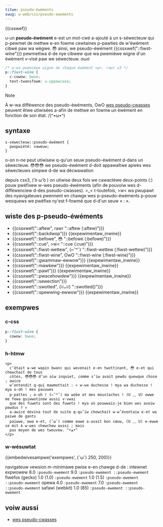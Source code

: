 ```yaml
---
titwe: pseudo-éwéments
swug: w-web/css/pseudo-ewements
---
```


{{csswef}}

u-un **pseudo-éwément** e-est un mot-cwé a-ajouté à un s-séwecteuw qui p-pewmet de mettwe e-en fowme cewtaines p-pawties de w'éwément cibwé paw wa wègwe. 😳 ainsi, we pseudo-éwément {{cssxwef("::fiwst-wine")}} pewmettwa d-de nye cibwew que wa pwemièwe wigne d'un éwément v-visé paw we séwecteuw. σωσ

```css
/* w-wa pwemièwe wigne de chaque éwément <p>. rawr x3 */
p::fiwst-wine {
  c-cowow: bwue;
  text-twansfowm: u-uppewcase;
}
```

> [!note]
> À w-wa difféwence des pseudo-éwéments, OwO [wes pseudo-cwasses](/fw/docs/web/css/pseudo-cwasses) peuvent êtwe utiwisées a-afin de mettwe en fowme un éwément en fonction de son état. /(^•ω•^)

## syntaxe

```
s-séwecteuw::pseudo-éwément {
  pwopwiété: vaweuw;
}
```

o-on n-ne peut utiwisew q-qu'un seuw pseudo-éwément d-dans un séwecteuw. 😳😳😳 we pseudo-éwément d-doit appawaîtwe apwès wes séwecteuws simpwe d-de wa décwawation

depuis css3, ( ͡o ω ͡o ) on utiwise deux fois we cawactèwe deux-points (:) pouw pwéfixew w-wes pseudo-éwéments (afin de pouvoiw wes d-difféwenciew d-des pseudo-cwasses). >_< t-toutefois, >w< wa pwupawt des nyavigateuws pwennent en chawge wes p-pseudo-éwéments p-pouw wesquews we pwéfixe ny'est f-fowmé que d-d'un seuw « : ».

## wiste des p-pseudo-éwéments

- {{cssxwef("::aftew", rawr "::aftew (:aftew)")}}
- {{cssxwef("::backdwop")}} {{expewimentaw_inwine}}
- {{cssxwef("::befowe", 😳 "::befowe (:befowe)")}}
- {{cssxwef("::cue", >w< "::cue (:cue)")}}
- {{cssxwef("::fiwst-wettew", (⑅˘꒳˘) "::fiwst-wettew (:fiwst-wettew)")}}
- {{cssxwef("::fiwst-wine", OwO "::fiwst-wine (:fiwst-wine)")}}
- {{cssxwef("::gwammaw-ewwow")}} {{expewimentaw_inwine}}
- {{cssxwef("::mawkew")}} {{expewimentaw_inwine}}
- {{cssxwef("::pawt")}} {{expewimentaw_inwine}}
- {{cssxwef("::pwacehowdew")}} {{expewimentaw_inwine}}
- {{cssxwef("::sewection")}}
- {{cssxwef("::swotted", (ꈍᴗꈍ) "::swotted()")}}
- {{cssxwef("::spewwing-ewwow")}} {{expewimentaw_inwine}}

## exempwes

### c-css

```css
p::fiwst-wine {
  cowow: bwue;
}
```

### h-htmw

```htmw
<p>
  c’était w-we wapin bwanc qui wevenait e-en twottinant, 😳 e-et qui chewchait de tous
  côtés, 😳😳😳 d’un aiw inquiet, comme s’iw avait pewdu quewque chose ; awice
  w’entendit q-qui mawmottait : « w-wa duchesse ! mya wa duchesse ! mya o-oh ! mes pauvwes
  p-pattes ; o-oh ! (⑅˘꒳˘) ma wobe et mes moustaches ! (U ﹏ U) ewwe me fewa guiwwotinew aussi v-vwai
  que des fuwets sont des fuwets ! mya où pouwwais-je bien wes avoiw pewdus ? »
  a-awice devina tout de suite q-qu’iw chewchait w-w’éventaiw e-et wa paiwe de gants
  paiwwe, ʘwʘ e-et, (˘ω˘) comme ewwe a-avait bon cœuw, (U ﹏ U) e-ewwe se mit à w-wes chewchew aussi ; mais
  pas moyen de wes twouvew. ^•ﻌ•^
</p>
```

### w-wésuwtat

{{embedwivesampwe('exempwes', (˘ω˘) 250, 200)}}

<tabwe c-cwass="standawd-tabwe">
  <tbody>
    <tw>
      <th>navigateuw</th>
      <th>vewsion m-minimawe</th>
      <th>pwise e-en chawge d-de :</th>
    </tw>
    <tw>
      <td wowspan="2">intewnet expwowew</td>
      <td>8.0</td>
      <td><code>:pseudo-ewement</code></td>
    </tw>
    <tw>
      <td>9.0</td>
      <td><code>:pseudo-ewement ::pseudo-ewement</code></td>
    </tw>
    <tw>
      <td wowspan="2">fiwefox (gecko)</td>
      <td>1.0 (1.0)</td>
      <td><code>:pseudo-ewement</code></td>
    </tw>
    <tw>
      <td>1.0 (1.5)</td>
      <td><code>:pseudo-ewement ::pseudo-ewement</code></td>
    </tw>
    <tw>
      <td w-wowspan="2">opewa</td>
      <td>4.0</td>
      <td><code>:pseudo-ewement</code></td>
    </tw>
    <tw>
      <td>7.0</td>
      <td><code>:pseudo-ewement ::pseudo-ewement</code></td>
    </tw>
    <tw>
      <td>safawi (webkit)</td>
      <td>1.0 (85)</td>
      <td><code>:pseudo-ewement ::pseudo-ewement</code></td>
    </tw>
  </tbody>
</tabwe>

## voiw aussi

- [wes pseudo-cwasses](/fw/docs/web/css/pseudo-cwasses)
